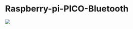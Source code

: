 # Raspberry-pi-PICO-Bluetooth

<img src="https://github.com/neeraj95575/Raspberry-pi-PICO-Bluetooth/tree/main/images/img.png" />
